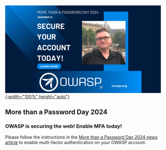 [![More than a Password Day 2024](/pages/events/featured/more_than_password_day.png){:width="100%" height="auto"}](https://owasp.org/blog/2024/10/30/more-than-a-password-day-2024.html)

## More than a Password Day 2024

### OWASP is securing the web! Enable MFA today!

Please follow the instructions in the [More than a Password Day 2024 news article](https://owasp.org/blog/2024/10/30/more-than-a-password-day-2024.html) to enable multi-factor authentication on your OWASP account.

